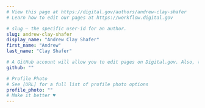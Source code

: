 ```yaml
---
# View this page at https://digital.gov/authors/andrew-clay-shafer
# Learn how to edit our pages at https://workflow.digital.gov

# slug — the specific user-id for an author.
slug: andrew-clay-shafer
display_name: "Andrew Clay Shafer"
first_name: "Andrew"
last_name: "Clay Shafer"

# A GitHub account will allow you to edit pages on Digital.gov. Also, the image used in your GitHub account can be used to populate your digital.gov profile photo. Learn more about getting a Github account at [URL]
github: ""

# Profile Photo
# See [URL] for a full list of profile photo options
profile_photo: ""
# Make it better ♥
---
```

